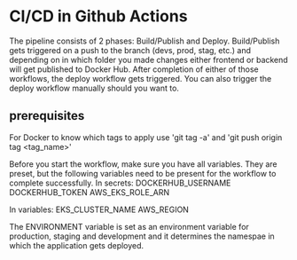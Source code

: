 # CI/CD in Github Actions
The pipeline consists of 2 phases: Build/Publish and Deploy. Build/Publish gets triggered on a push to the branch (devs, prod, stag, etc.) and depending on in which folder you made changes either frontend or backend will get published to Docker Hub. 
After completion of either of those workflows, the deploy workflow gets triggered. You can also trigger the deploy workflow manually should you want to.

## prerequisites
For Docker to know which tags to apply use 'git tag -a' and 'git push origin tag <tag_name>'

Before you start the workflow, make sure you have all variables. They are preset, but the following variables need to be present for the workflow to complete successfully.
In secrets:
DOCKERHUB_USERNAME
DOCKERHUB_TOKEN
AWS_EKS_ROLE_ARN

In variables:
EKS_CLUSTER_NAME
AWS_REGION

The ENVIRONMENT variable is set as an environment variable for production, staging and development and it determines the namespae in which the application gets deployed.